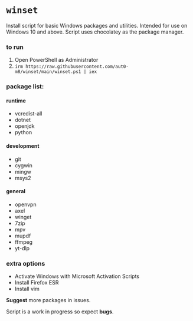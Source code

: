 # `winset`

Install script for basic Windows packages and utilities. Intended for use on Windows 10 and above. Script uses chocolatey as the package manager.

### to run
1. Open PowerShell as Administrator
2. `irm https://raw.githubusercontent.com/aut0-m8/winset/main/winset.ps1 | iex`

### package list:
#### runtime
- vcredist-all
- dotnet
- openjdk
- python
#### development
- git
- cygwin
- mingw
- msys2
#### general
- openvpn
- axel
- winget
- 7zip
- mpv
- mupdf
- ffmpeg
- yt-dlp

### extra options
- Activate Windows with Microsoft Activation Scripts
- Install Firefox ESR
- Install vim

**Suggest** more packages in issues.

Script is a work in progress so expect **bugs**.
